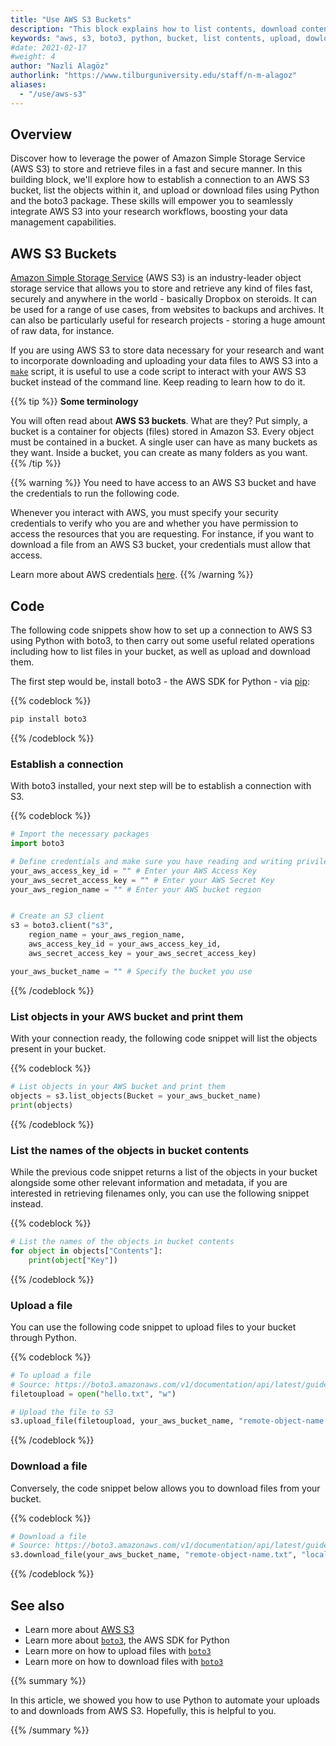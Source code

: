 ```yaml
---
title: "Use AWS S3 Buckets"
description: "This block explains how to list contents, download content from and upload content to an AWS S3 bucket with boto3."
keywords: "aws, s3, boto3, python, bucket, list contents, upload, dowload, automate"
#date: 2021-02-17
#weight: 4
author: "Nazli Alagöz"
authorlink: "https://www.tilburguniversity.edu/staff/n-m-alagoz"
aliases:
  - "/use/aws-s3"
---
```


## Overview

Discover how to leverage the power of Amazon Simple Storage Service (AWS S3) to store and retrieve files in a fast and secure manner. In this building block, we'll explore how to establish a connection to an AWS S3 bucket, list the objects within it, and upload or download files using Python and the boto3 package. These skills will empower you to seamlessly integrate AWS S3 into your research workflows, boosting your data management capabilities.

## AWS S3 Buckets <!-- Goal of the Building Block -->

[Amazon Simple Storage Service](https://aws.amazon.com/s3/) (AWS S3) is an industry-leader object storage service that allows you to store and retrieve any kind of files fast, securely and anywhere in the world - basically Dropbox on steroids. It can be used for a range of use cases, from websites to backups and archives. It can also be particularly useful for research projects - storing a huge amount of raw data, for instance.

If you are using AWS S3 to store data necessary for your research and want to incorporate downloading and uploading your data files to AWS S3 into a [`make`](/building-blocks/configure-your-computer/automation-and-workflows/make/) script, it is useful to use a code script to interact with your AWS S3 bucket instead of the command line. Keep reading to learn how to do it.

{{% tip %}}
**Some terminology**

You will often read about **AWS S3 buckets**. What are they?
Put simply, a bucket is a container for objects (files) stored in Amazon S3. Every object must be contained in a bucket. A single user can have as many buckets as they want. Inside a bucket, you can create as many folders as you want.
{{% /tip %}}

{{% warning %}}
You need to have access to an AWS S3 bucket and have the credentials to run the following code.

Whenever you interact with AWS, you must specify your security credentials to verify who you are and whether you have permission to access the resources that you are requesting. For instance, if you want to download a file from an AWS S3 bucket, your credentials must allow that access.

Learn more about AWS credentials [here](https://docs.aws.amazon.com/general/latest/gr/aws-sec-cred-types.html).
{{% /warning %}}

## Code

The following code snippets show how to set up a connection to AWS S3 using Python with boto3, to then carry out some useful related operations including how to list files in your bucket, as well as upload and download them.

The first step would be, install boto3 - the AWS SDK for Python - via [pip](/building-blocks/configure-your-computer/statistics-and-computation/python-packages/):

{{% codeblock %}}
```bash
pip install boto3
```
{{% /codeblock %}}

### Establish a connection

With boto3 installed, your next step will be to establish a connection with S3.

{{% codeblock %}}

```python
# Import the necessary packages
import boto3

# Define credentials and make sure you have reading and writing privileges on AWS user settings
your_aws_access_key_id = "" # Enter your AWS Access Key
your_aws_secret_access_key = "" # Enter your AWS Secret Key
your_aws_region_name = "" # Enter your AWS bucket region


# Create an S3 client
s3 = boto3.client("s3",
    region_name = your_aws_region_name,
    aws_access_key_id = your_aws_access_key_id,
    aws_secret_access_key = your_aws_secret_access_key)

your_aws_bucket_name = "" # Specify the bucket you use
```

{{% /codeblock %}}

### List objects in your AWS bucket and print them

With your connection ready, the following code snippet will list the objects present in your bucket.

{{% codeblock %}}

```python
# List objects in your AWS bucket and print them
objects = s3.list_objects(Bucket = your_aws_bucket_name)
print(objects)
```

{{% /codeblock %}}

### List the names of the objects in bucket contents

While the previous code snippet returns a list of the objects in your bucket alongside some other relevant information and metadata, if you are interested in retrieving filenames only, you can use the following snippet instead.

{{% codeblock %}}

```python
# List the names of the objects in bucket contents
for object in objects["Contents"]:
    print(object["Key"])
```

{{% /codeblock %}}

### Upload a file

You can use the following code snippet to upload files to your bucket through Python.

{{% codeblock %}}

```python
# To upload a file
# Source: https://boto3.amazonaws.com/v1/documentation/api/latest/guide/s3-uploading-files.html
filetoupload = open("hello.txt", "w")

# Upload the file to S3
s3.upload_file(filetoupload, your_aws_bucket_name, "remote-object-name.txt")
```

{{% /codeblock %}}

### Download a file

Conversely, the code snippet below allows you to download files from your bucket.

{{% codeblock %}}

```python
# Download a file
# Source: https://boto3.amazonaws.com/v1/documentation/api/latest/guide/s3-example-download-file.html
s3.download_file(your_aws_bucket_name, "remote-object-name.txt", "local-file-name.txt")
```

{{% /codeblock %}}

## See also

- Learn more about [AWS S3](https://aws.amazon.com/s3)
- Learn more about [`boto3`](https://aws.amazon.com/s3), the AWS SDK for Python
- Learn more on how to upload files with [`boto3`](https://boto3.amazonaws.com/v1/documentation/api/latest/guide/s3-uploading-files.html)
- Learn more on how to download files with [`boto3`](https://boto3.amazonaws.com/v1/documentation/api/latest/guide/s3-example-download-file.html)

{{% summary %}}

In this article, we showed you how to use Python to automate your uploads to and downloads from AWS S3. Hopefully, this is helpful to you.

{{% /summary %}}
